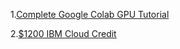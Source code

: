 1.[Complete Google Colab GPU Tutorial](https://medium.com/deep-learning-turkey/google-colab-free-gpu-tutorial-e113627b9f5d)


2.[$1200 IBM Cloud Credit](https://cognitiveclass.ai/ibm-cloud-promotion/) 
